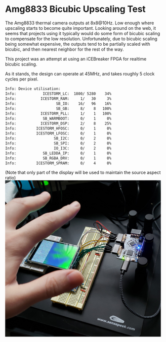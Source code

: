 # Amg8833 Bicubic Upscaling Test

The Amg8833 thermal camera outputs at 8x8@10Hz. Low enough where upscaling starts to become quite important.
Looking around on the web, it seems that projects using it typically would do some form of bicubic scaling to 
compensate for the low resolution. Unfortunately, due to bicubic scaling being somewhat expensive, the outputs tend to
be partially scaled with bicubic, and then nearest neighbor for the rest of the way.

This project was an attempt at using an iCEBreaker FPGA for realtime bicubic scaling.

As it stands, the design can operate at 45MHz, and takes roughly 5 clock cycles per pixel.

```
Info: Device utilisation:
Info: 	         ICESTORM_LC:  1800/ 5280    34%
Info: 	        ICESTORM_RAM:     1/   30     3%
Info: 	               SB_IO:    16/   96    16%
Info: 	               SB_GB:     8/    8   100%
Info: 	        ICESTORM_PLL:     1/    1   100%
Info: 	         SB_WARMBOOT:     0/    1     0%
Info: 	        ICESTORM_DSP:     2/    8    25%
Info: 	      ICESTORM_HFOSC:     0/    1     0%
Info: 	      ICESTORM_LFOSC:     0/    1     0%
Info: 	              SB_I2C:     0/    2     0%
Info: 	              SB_SPI:     0/    2     0%
Info: 	              IO_I3C:     0/    2     0%
Info: 	         SB_LEDDA_IP:     0/    1     0%
Info: 	         SB_RGBA_DRV:     0/    1     0%
Info: 	      ICESTORM_SPRAM:     0/    4     0%
```

(Note that only part of the display will be used to maintain the source aspect ratio)
![Image](images/example.jpg)